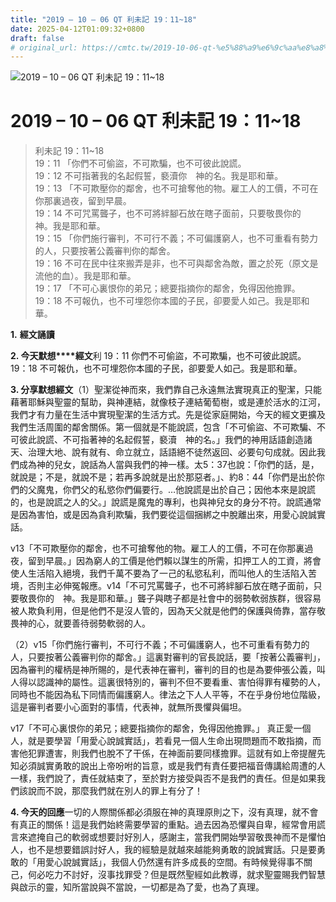 ```yaml
---
title: "2019 – 10 – 06 QT 利未記 19：11~18"
date: 2025-04-12T01:09:32+0800
draft: false
# original_url: https://cmtc.tw/2019-10-06-qt-%e5%88%a9%e6%9c%aa%e8%a8%98-19%ef%bc%9a1118
---
```


![2019 – 10 – 06 QT 利未記 19：11~18](/images/qt.jpg   "2019 – 10 – 06 QT 利未記 19：11~18")

# 2019 – 10 – 06 QT 利未記 19：11~18

> 利未記 19：11~18  
> 19：11 「你們不可偷盜，不可欺騙，也不可彼此說謊。  
> 19：12 不可指著我的名起假誓，褻瀆你　神的名。我是耶和華。  
> 19：13 「不可欺壓你的鄰舍，也不可搶奪他的物。雇工人的工價，不可在你那裏過夜，留到早晨。  
> 19：14 不可咒罵聾子，也不可將絆腳石放在瞎子面前，只要敬畏你的　神。我是耶和華。  
> 19：15 「你們施行審判，不可行不義；不可偏護窮人，也不可重看有勢力的人，只要按著公義審判你的鄰舍。  
> 19：16 不可在民中往來搬弄是非，也不可與鄰舍為敵，置之於死（原文是流他的血）。我是耶和華。  
> 19：17 「不可心裏恨你的弟兄；總要指摘你的鄰舍，免得因他擔罪。  
> 19：18 不可報仇，也不可埋怨你本國的子民，卻要愛人如己。我是耶和華。

**1.** **經文誦讀**

**2. 今天默想****經文**利 19：11 你們不可偷盜，不可欺騙，也不可彼此說謊。  
19：18 不可報仇，也不可埋怨你本國的子民，卻要愛人如己。我是耶和華。

**3. 分享默想經文**（1）聖潔從神而來，我們靠自己永遠無法實現真正的聖潔，只能藉著耶穌與聖靈的幫助，與神連結，就像枝子連結葡萄樹，或是連於活水的江河，我們才有力量在生活中實現聖潔的生活方式。先是從家庭開始，今天的經文更擴及我們生活周圍的鄰舍關係。第一個就是不能說謊，包含「不可偷盜、不可欺騙、不可彼此說謊、不可指著神的名起假誓，褻瀆　神的名。」我們的神用話語創造諸天、治理大地、說有就有、命立就立，話語絕不徒然返回、必要句句成就。因此我們成為神的兒女，說話為人當與我們的神一樣。太5：37也說：「你們的話，是，就說是；不是，就說不是；若再多說就是出於那惡者。」、約8：44「你們是出於你們的父魔鬼，你們父的私慾你們偏要行。…他說謊是出於自己；因他本來是說謊的，也是說謊之人的父。」說謊是魔鬼的專利，也與神兒女的身分不符。說謊通常是因為害怕，或是因為貪利欺騙，我們要從這個捆綁之中脫離出來，用愛心說誠實話。

v13「不可欺壓你的鄰舍，也不可搶奪他的物。雇工人的工價，不可在你那裏過夜，留到早晨。」因為窮人的工價是他們賴以謀生的所需，扣押工人的工資，將會使人生活陷入絕境，我們千萬不要為了一己的私慾私利，而叫他人的生活陷入苦境，否則主必伸冤報應。v14「不可咒罵聾子，也不可將絆腳石放在瞎子面前，只要敬畏你的　神。我是耶和華。」聾子與瞎子都是社會中的弱勢軟弱族群，很容易被人欺負利用，但是他們不是沒人管的，因為天父就是他們的保護與倚靠，當存敬畏神的心，就要善待弱勢軟弱的人。

（2）v15「你們施行審判，不可行不義；不可偏護窮人，也不可重看有勢力的人，只要按著公義審判你的鄰舍。」這裏對審判的官長說話，要「按著公義審判」，因為審判的權柄是神所賜的，是代表神在審判，審判的目的也是為要伸張公義，叫人得以認識神的屬性。這裏很特別的，審判不但不要看重、害怕得罪有權勢的人，同時也不能因為私下同情而偏護窮人。律法之下人人平等，不在乎身份地位階級，這是審判者要小心面對的事情，代表神，就無所畏懼與偏坦。

v17「不可心裏恨你的弟兄；總要指摘你的鄰舍，免得因他擔罪。」 真正愛一個人，就是要學習「用愛心說誠實話」，若看見一個人生命出現問題而不敢指摘，而害他犯罪遭害，則我們也脫不了干係，在神面前要同樣擔罪。這就有如上帝提醒先知必須誠實勇敢的說出上帝吩咐的旨意，或是我們有責任要把福音傳講給周遭的人一樣，我們說了，責任就結束了，至於對方接受與否不是我們的責任。但是如果我們該說而不說，那麼我們就在別人的罪上有分了！

**4. 今天的回應**一切的人際關係都必須服在神的真理原則之下，沒有真理，就不會有真正的關係！這是我們始終需要學習的重點。過去因為恐懼與自卑，經常會用謊言來遮掩自己的軟弱或想要討好別人，感謝主，當我們開始學習敬畏神而不是懼怕人，也不是想要錯誤討好人，我的經驗是就越來越能夠勇敢的說誠實話。只是要勇敢的「用愛心說誠實話」，我個人仍然還有許多成長的空間。有時候覺得事不關己，何必吃力不討好，沒事找罪受？但是既然聖經如此教導，就求聖靈賜我們智慧與啟示的靈，知所當說與不當說，一切都是為了愛，也為了真理。
